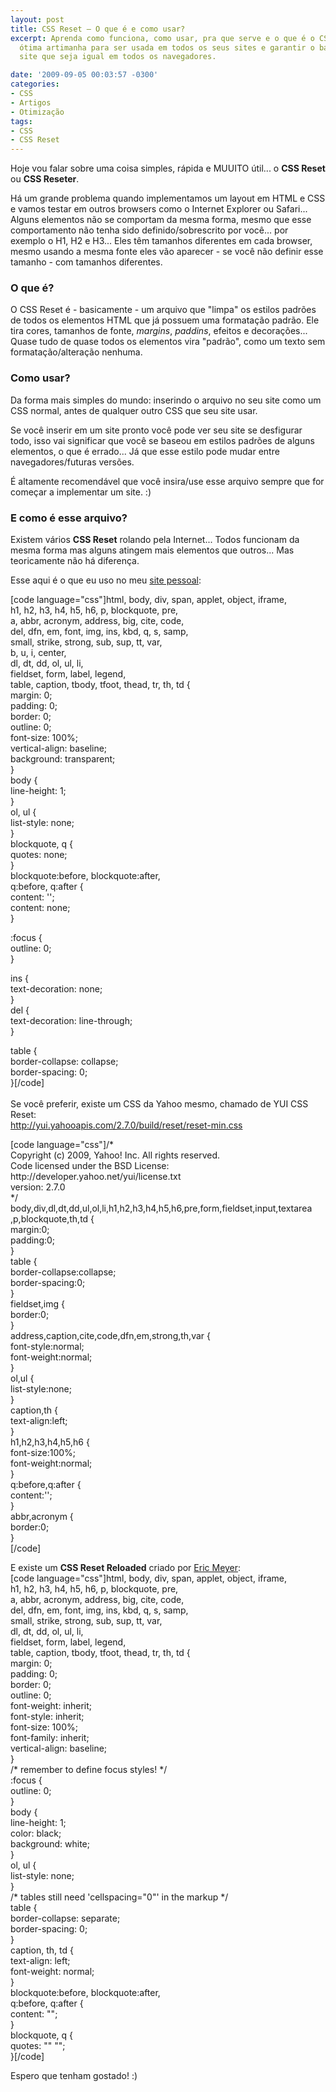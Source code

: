 ```yaml
---
layout: post
title: CSS Reset – O que é e como usar?
excerpt: Aprenda como funciona, como usar, pra que serve e o que é o CSS Reset, uma
  ótima artimanha para ser usada em todos os seus sites e garantir o básico para um
  site que seja igual em todos os navegadores.

date: '2009-09-05 00:03:57 -0300'
categories:
- CSS
- Artigos
- Otimização
tags:
- CSS
- CSS Reset
---
```

<p>Hoje vou falar sobre uma coisa simples, rápida e MUUITO útil... o <strong>CSS Reset</strong> ou <strong>CSS Reseter</strong>.</p>
<p>Há um grande problema quando implementamos um layout em HTML e CSS e vamos testar em outros browsers como o Internet Explorer ou Safari... Alguns elementos não se comportam da mesma forma, mesmo que esse comportamento não tenha sido definido/sobrescrito por você... por exemplo o H1, H2 e H3... Eles têm tamanhos diferentes em cada browser, mesmo usando a mesma fonte eles vão aparecer - se você não definir esse tamanho - com tamanhos diferentes.</p>
<h3>O que é?</h3>
<p>O CSS Reset é - basicamente - um arquivo que "limpa" os estilos padrões de todos os elementos HTML que já possuem uma formatação padrão. Ele tira cores, tamanhos de fonte, <em>margins</em>, <em>paddins</em>, efeitos e decorações... Quase tudo de quase todos os elementos vira "padrão", como um texto sem formatação/alteração nenhuma.</p>
<h3>Como usar?</h3>
<p>Da forma mais simples do mundo: inserindo o arquivo no seu site como um CSS normal, antes de qualquer outro CSS que seu site usar.</p>
<p>Se você inserir em um site pronto você pode ver seu site se desfigurar todo, isso vai significar que você se baseou em estilos padrões de alguns elementos, o que é errado... Já que esse estilo pode mudar entre navegadores/futuras versões.</p>
<p>É altamente recomendável que você insira/use esse arquivo sempre que for começar a implementar um site. :)</p>
<h3>E como é esse arquivo?</h3>
<p>Existem vários <strong>CSS Reset</strong> rolando pela Internet... Todos funcionam da mesma forma mas alguns atingem mais elementos que outros... Mas teoricamente não há diferença.</p>
<p>Esse aqui é o que eu uso no meu <a href="http://thiagobelem.net/" target="_blank">site pessoal</a>:</p>
<p>[code language="css"]html, body, div, span, applet, object, iframe,<br />
h1, h2, h3, h4, h5, h6, p, blockquote, pre,<br />
a, abbr, acronym, address, big, cite, code,<br />
del, dfn, em, font, img, ins, kbd, q, s, samp,<br />
small, strike, strong, sub, sup, tt, var,<br />
b, u, i, center,<br />
dl, dt, dd, ol, ul, li,<br />
fieldset, form, label, legend,<br />
table, caption, tbody, tfoot, thead, tr, th, td {<br />
	margin: 0;<br />
	padding: 0;<br />
	border: 0;<br />
	outline: 0;<br />
	font-size: 100%;<br />
	vertical-align: baseline;<br />
	background: transparent;<br />
}<br />
body {<br />
	line-height: 1;<br />
}<br />
ol, ul {<br />
	list-style: none;<br />
}<br />
blockquote, q {<br />
	quotes: none;<br />
}<br />
blockquote:before, blockquote:after,<br />
q:before, q:after {<br />
	content: '';<br />
	content: none;<br />
}</p>
<p>:focus {<br />
	outline: 0;<br />
}</p>
<p>ins {<br />
	text-decoration: none;<br />
}<br />
del {<br />
	text-decoration: line-through;<br />
}</p>
<p>table {<br />
	border-collapse: collapse;<br />
	border-spacing: 0;<br />
}[/code]<br />
<br />
Se você preferir, existe um CSS da Yahoo mesmo, chamado de YUI CSS Reset:<br />
<a href="http://yui.yahooapis.com/2.7.0/build/reset/reset-min.css" target="_blank">http://yui.yahooapis.com/2.7.0/build/reset/reset-min.css</a></p>
<p>[code language="css"]/*<br />
Copyright (c) 2009, Yahoo! Inc. All rights reserved.<br />
Code licensed under the BSD License:<br />
http://developer.yahoo.net/yui/license.txt<br />
version: 2.7.0<br />
*/<br />
body,div,dl,dt,dd,ul,ol,li,h1,h2,h3,h4,h5,h6,pre,form,fieldset,input,textarea ,p,blockquote,th,td {<br />
	margin:0;<br />
	padding:0;<br />
}<br />
table {<br />
	border-collapse:collapse;<br />
	border-spacing:0;<br />
}<br />
fieldset,img {<br />
	border:0;<br />
}<br />
address,caption,cite,code,dfn,em,strong,th,var {<br />
	font-style:normal;<br />
	font-weight:normal;<br />
}<br />
ol,ul {<br />
	list-style:none;<br />
}<br />
caption,th {<br />
	text-align:left;<br />
}<br />
h1,h2,h3,h4,h5,h6 {<br />
	font-size:100%;<br />
	font-weight:normal;<br />
}<br />
q:before,q:after {<br />
	content:'';<br />
}<br />
abbr,acronym {<br />
	border:0;<br />
}<br />
[/code]</p>
<p>E existe um <strong>CSS Reset Reloaded</strong> criado por <a href="http://meyerweb.com/eric/thoughts/2007/05/01/reset-reloaded/" target="_blank">Eric Meyer</a>:<br />
[code language="css"]html, body, div, span, applet, object, iframe,<br />
h1, h2, h3, h4, h5, h6, p, blockquote, pre,<br />
a, abbr, acronym, address, big, cite, code,<br />
del, dfn, em, font, img, ins, kbd, q, s, samp,<br />
small, strike, strong, sub, sup, tt, var,<br />
dl, dt, dd, ol, ul, li,<br />
fieldset, form, label, legend,<br />
table, caption, tbody, tfoot, thead, tr, th, td {<br />
	margin: 0;<br />
	padding: 0;<br />
	border: 0;<br />
	outline: 0;<br />
	font-weight: inherit;<br />
	font-style: inherit;<br />
	font-size: 100%;<br />
	font-family: inherit;<br />
	vertical-align: baseline;<br />
}<br />
/* remember to define focus styles! */<br />
:focus {<br />
	outline: 0;<br />
}<br />
body {<br />
	line-height: 1;<br />
	color: black;<br />
	background: white;<br />
}<br />
ol, ul {<br />
	list-style: none;<br />
}<br />
/* tables still need 'cellspacing=&quot;0&quot;' in the markup */<br />
table {<br />
	border-collapse: separate;<br />
	border-spacing: 0;<br />
}<br />
caption, th, td {<br />
	text-align: left;<br />
	font-weight: normal;<br />
}<br />
blockquote:before, blockquote:after,<br />
q:before, q:after {<br />
	content: &quot;&quot;;<br />
}<br />
blockquote, q {<br />
	quotes: &quot;&quot; &quot;&quot;;<br />
}[/code]</p>
<p>Espero que tenham gostado! :)</p>

